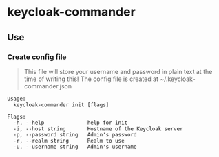 # keycloak-commander

## Use
### Create config file
> This file will store your username and password in plain text at the time of writing this!
The config file is created at ~/.keycloak-commander.json
```
Usage:
  keycloak-commander init [flags]

Flags:
  -h, --help              help for init
  -i, --host string       Hostname of the Keycloak server
  -p, --password string   Admin's password
  -r, --realm string      Realm to use
  -u, --username string   Admin's username
```
